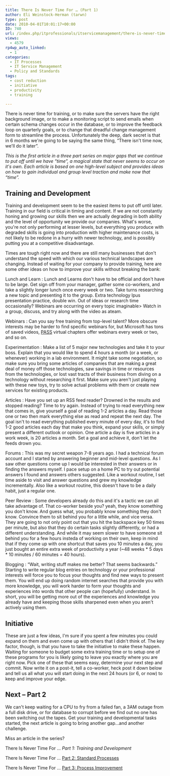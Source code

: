 ```yaml
---
title: There Is Never Time For … (Part 1)
author: Eli Weinstock-Herman (tarwn)
type: post
date: 2010-04-01T10:01:17+00:00
ID: 740
url: /index.php/itprofessionals/itservicemanagement/there-is-never-time-for-part-1/
views:
  - 4579
rp4wp_auto_linked:
  - 1
categories:
  - IT Processes
  - IT Service Management
  - Policy and Standards
tags:
  - cost reduction
  - initiative
  - productivity
  - training

---
```

There is never time for training, or to make sure the servers have the right background image, or to make a monitoring script to send emails when certain schema changes occur in the database, or to improve the feedback loop on quarterly goals, or to change that dreadful change management form to streamline the process. Unfortunately the deep, dark secret is that in 6 months we're going to be saying the same thing, “There isn't time now, we'll do it later”.

_This is the first article in a three part series on major gaps that we continue to put off until we have “time”, a magical state that never seems to occur on it's own. Each article is based on one high-level subject and provides ideas on how to gain individual and group level traction and make now that “time”._

## Training and Development

Training and development seem to be the easiest items to put off until later. Training in our field is critical in timing and content. If we are not constantly honing and growing our skills then we are actually degrading in both ability and the level of opportunity we provide our companies. What's worse, you're not only performing at lesser levels, but everything you produce with degraded skills is going into production with higher maintenance costs, is not likely to be redone in a hurry with newer technology, and is possibly putting you at a competitive disadvantage. 

Times are tough right now and there are still many businesses that don't understand the speed with which our various technical landscapes are changing. Instead of waiting for your company to provide training, here are some other ideas on how to improve your skills without breaking the bank:

Lunch and Learn
:   Lunch and Learns don't have to be official and don't have to be large. Get sign off from your manager, gather some co-workers, and take a slightly longer lunch once every week or two. Take turns researching a new topic and presenting it to the group. Extra technology lpus presentation practice, double win. Out of ideas or research time occasionally? Webinars are occurring on every topic imaginable> Watch in a group, discuss, and try along with the video as ateam.

Webinars
:   Can you say free training from top-level talent? More obscure interests may be harder to find specific webinars for, but Microsoft has tons of saved videos, [PASS][1] virtual chapters offer webinars every week or two, and so on.

Experimentation
:   Make a list of 5 major new technologies and take it to your boss. Explain that you would like to spend 4 hours a month (or a week, or whenever) working in a lab environment. It might take some negotiation, so make sure you bring some articles of companies that are making a great deal of money off those technologies, saw savings in time or resources from the technologies, or lost vast tracts of their business from diving on a technology without researching it first. Make sure you aren't just playing with these new toys, try to solve actual problems with them or create new services for existing products.

Articles
:   Have you set up an RSS feed reader? Drowned in the results and stopped reading? Time to try again. Instead of trying to read everything new that comes in, give yourself a goal of reading 1-2 articles a day. Read those one or two then mark everything else as read and repeat the next day. The goal isn't to read everything published every minute of every day, it's to find 1-2 good articles each day that make you think, expand your skills, or simply present a different outlook or opinion. One article a day is five articles in a work week, is 20 articles a month. Set a goal and achieve it, don't let the feeds drown you.

Forums
:   This was my secret weapon 7-8 years ago. I had a technical forum account and I started by answering beginner and mid-level questions. As I saw other questions come up I would be interested in their answers or in finding the answers myself. I pace setup on a home PC to try out potential answers I found and answers others suggested. Like a workout routine, I set time aside to visit and answer questions and grew my knowledge incrementally. Also like a workout routine, this doesn't have to be a daily habit, just a regular one.

Peer Review
:   Some developers already do this and it's a tactic we can all take advantage of. That co-worker beside you? yeah, they know something you don't know. And guess what, you probably know something they don't know. Convince them to sit behind you for a little while, and vice versa. They are going to not only point out that you hit the backspace key 50 times per minute, but also that they do certain tasks slightly differently, or had a different understanding. And while it may seem slower to have someone sit behind you for a few hours insteda of working on their own, keep in mind that if they come up with one shortcut that saves you 10 minutes a day, you just bought an entire extra week of productivity a year (~48 weeks \* 5 days \* 10 minutes / 60 minutes = 40 hours).

Blogging
:   “Wait, writing stuff makes me better? That seems backwards.” Starting to write regular blog entries on technology or your professional interests will force you to focus your thoughts and find new ways to present them. You will end up doing random internet searches that provide you with more knowledge, you will work harder to form your thoughts and experiences into words that other people can (hopefully) understand. In short, you will be getting more out of the experiences and knowledge you already have and keeping those skills sharpened even when you aren't actively using them.

## Initiative

These are just a few ideas, I'm sure if you spent a few minutes you could expand on them and even come up with others that I didn't think of. The key factor, though, is that you have to take the initiative to make these happen. Waiting for someone to budget some extra training time or to setup one of these programs for you is likely going to leave you exactly where you are right now. Pick one of these that seems easy, determine your next step and commit. Now write it on a post-it, tell a co-worker, heck post it down below and tell us all what you will start doing in the next 24 hours (or 6, or now) to keep and improve your edge.

## Next – Part 2

We can't keep waiting for a CPU to fry from a failed fan, a 3AM outage from a full disk drive, or for database to corrupt before we find out no one has been switching out the tapes. Get your training and developmental tasks started, the next article is going to bring another gap…and another challenge.

Miss an article in the series?
  
There Is Never Time For … _Part 1: Training and Development_
  
There Is Never Time For … [Part 2: Standard Processes][2]
  
There Is Never Time For … [Part 3: Process Improvement][3]

 [1]: http://www.sqlpass.org/ "Visit the PASS website"
 [2]: /index.php/ITProfessionals/ITProcesses/there-is-never-time-for-part-2
 [3]: /index.php/ITProfessionals/ITServiceManagement/there-is-never-time-for-part-3